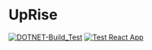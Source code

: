 # UpRise
[![DOTNET-Build_Test](https://github.com/taevinbellamy88/UpRise/actions/workflows/build-validation.yml/badge.svg)](https://github.com/taevinbellamy88/UpRise/actions/workflows/build-validation.yml)
[![Test React App](https://github.com/taevinbellamy88/UpRise/actions/workflows/react-validation.yml/badge.svg)](https://github.com/taevinbellamy88/UpRise/actions/workflows/react-validation.yml)

